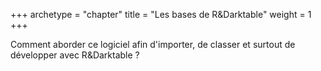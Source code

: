 +++
archetype = "chapter"
title = "Les bases de R&Darktable"
weight = 1
+++

Comment aborder ce logiciel afin  d'importer, de classer et surtout de
développer avec R&Darktable ?
